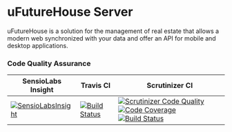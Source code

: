
# uFutureHouse Server 
uFutureHouse is a solution for the management of real estate that allows a modern web synchronized with your data and offer an API for mobile and desktop applications.

### Code Quality Assurance ###

| SensioLabs Insight | Travis CI | Scrutinizer CI
| ------------------ | --------- | --------------
|[![SensioLabsInsight](https://insight.sensiolabs.com/projects/82e60628-3a61-4cf0-b377-76f4f18df20b/big.png)](https://insight.sensiolabs.com/projects/82e60628-3a61-4cf0-b377-76f4f18df20b)|[![Build Status](https://travis-ci.org/xinjia95/ufuturehouse-server.svg?branch=master)](https://travis-ci.org/xinjia95/ufuturehouse-server)|[![Scrutinizer Code Quality](https://scrutinizer-ci.com/g/xinjia95/ufuturehouse-server/badges/quality-score.png?b=master)](https://scrutinizer-ci.com/g/xinjia95/ufuturehouse-server/?branch=master) [![Code Coverage](https://scrutinizer-ci.com/g/xinjia95/ufuturehouse-server/badges/coverage.png?b=master)](https://scrutinizer-ci.com/g/xinjia95/ufuturehouse-server/?branch=master) [![Build Status](https://scrutinizer-ci.com/g/xinjia95/ufuturehouse-server/badges/build.png?b=master)](https://scrutinizer-ci.com/g/xinjia95/ufuturehouse-server/build-status/master)|
